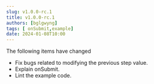 ```yaml
---
slug: v1.0.0-rc.1
title: v1.0.0-rc.1
authors: [bglgwyng]
tags: [ onSubmit,example]
date: 2024-01-08T10:00
---
```


The following items have changed

- Fix bugs related to modifying the previous step value.
- Explain onSubmit.
- Lint the example code.
